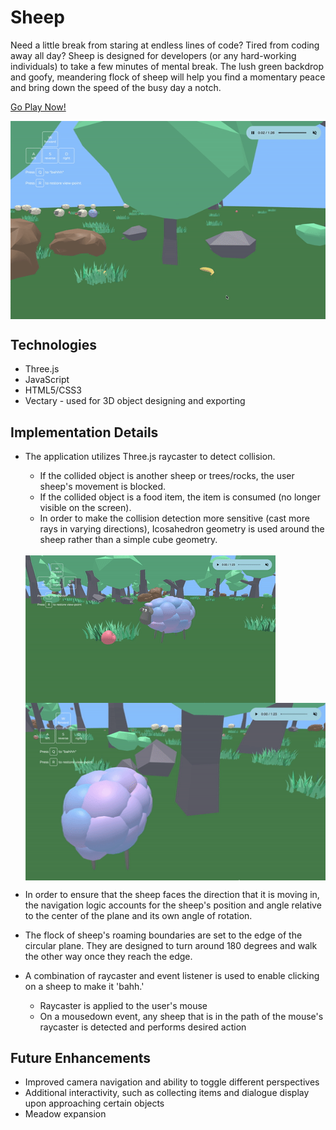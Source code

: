 # Sheep

Need a little break from staring at endless lines of code? Tired from coding away all day? Sheep is designed for developers \(or any hard-working individuals\) to take a few minutes of mental break. The lush green backdrop and goofy, meandering flock of sheep will help you find a momentary peace and bring down the speed of the busy day a notch. 

[Go Play Now!](https://dollyshin88.github.io/sheep/)

<img src="assets/readme_img/sheep_camera_rotation.gif" align="center" />

## Technologies
* Three.js
* JavaScript
* HTML5/CSS3
* Vectary - used for 3D object designing and exporting

## Implementation Details
* The application utilizes Three.js raycaster to detect collision. 
    * If the collided object is another sheep or trees/rocks, the user sheep's movement is blocked. 
    * If the collided object is a food item, the item is consumed \(no longer visible on the screen\).
    * In order to make the collision detection more sensitive \(cast more rays in varying directions\), Icosahedron geometry is used around the sheep rather than a simple cube geometry.
    <br>
    <img src="assets/readme_img/sheep_apple_eating_400.gif" align="center" />
    <br>
    <img src="assets/readme_img/sheep_collision_blocking.gif" align="center" />
    <br>

* In order to ensure that the sheep faces the direction that it is moving in, the navigation logic accounts for the sheep's position and angle relative to the center of the plane and its own angle of rotation. 
* The flock of sheep's roaming boundaries are set to the edge of the circular plane. They are designed to turn around 180 degrees and walk the other way once they reach the edge.
* A combination of raycaster and event listener is used to enable clicking on a sheep to make it 'bahh.'
    * Raycaster is applied to the user's mouse
    * On a mousedown event, any sheep that is in the path of the mouse's raycaster is detected and performs desired action

## Future Enhancements
* Improved camera navigation and ability to toggle different perspectives
* Additional interactivity, such as collecting items and dialogue display upon approaching certain objects
* Meadow expansion



